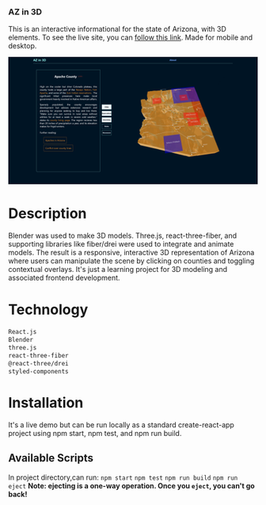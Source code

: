 ### AZ in 3D

This is an interactive informational for the state of Arizona, with 3D elements. To see the live site, you can [follow this link](https://soft-lamington-c3f329.netlify.app/). Made for mobile and desktop.

![Screenshot](image.png)
# Description

Blender was used to make 3D models. Three.js, react-three-fiber, and supporting libraries like fiber/drei were used to integrate and animate models. The result is a responsive, interactive 3D representation of Arizona where users can manipulate the scene by clicking on counties and toggling contextual overlays. It's just a learning project for 3D modeling and associated frontend development.

# Technology 

    React.js
    Blender
    three.js
    react-three-fiber
    @react-three/drei
    styled-components

# Installation

It's a live demo but can be run locally as a standard create-react-app project using npm start, npm test, and npm run build.

## Available Scripts
In project directory,can run:
`npm start`
`npm test`
`npm run build`
`npm run eject`
**Note: ejecting is a one-way operation. Once you `eject`, you can't go back!**

